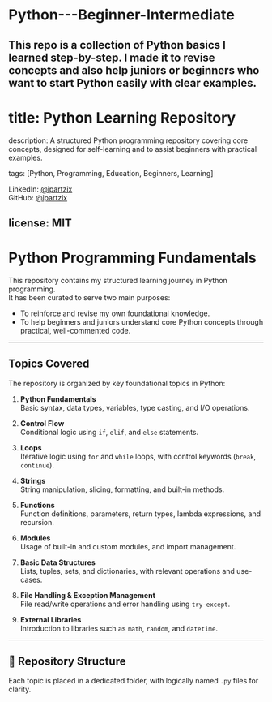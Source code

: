 # Python---Beginner-Intermediate
This repo is a collection of Python basics I learned step-by-step. I made it to revise concepts and also help juniors or beginners who want to start Python easily with clear examples.
---
# title: Python Learning Repository
description: A structured Python programming repository covering core concepts, designed for self-learning and to assist beginners with practical examples.

tags: [Python, Programming, Education, Beginners, Learning]

LinkedIn: [@ipartzix](https://www.linkedin.com/in/ipartzix)  
GitHub: [@ipartzix](https://github.com/ipartzix)

license: MIT
---

# Python Programming Fundamentals

This repository contains my structured learning journey in Python programming.  
It has been curated to serve two main purposes:

- To reinforce and revise my own foundational knowledge.
- To help beginners and juniors understand core Python concepts through practical, well-commented code.

---

## Topics Covered

The repository is organized by key foundational topics in Python:

1. **Python Fundamentals**  
   Basic syntax, data types, variables, type casting, and I/O operations.

2. **Control Flow**  
   Conditional logic using `if`, `elif`, and `else` statements.

3. **Loops**  
   Iterative logic using `for` and `while` loops, with control keywords (`break`, `continue`).

4. **Strings**  
   String manipulation, slicing, formatting, and built-in methods.

5. **Functions**  
   Function definitions, parameters, return types, lambda expressions, and recursion.

6. **Modules**  
   Usage of built-in and custom modules, and import management.

7. **Basic Data Structures**  
   Lists, tuples, sets, and dictionaries, with relevant operations and use-cases.

8. **File Handling & Exception Management**  
   File read/write operations and error handling using `try-except`.

9. **External Libraries**  
   Introduction to libraries such as `math`, `random`, and `datetime`.

---

## 📂 Repository Structure

Each topic is placed in a dedicated folder, with logically named `.py` files for clarity.

